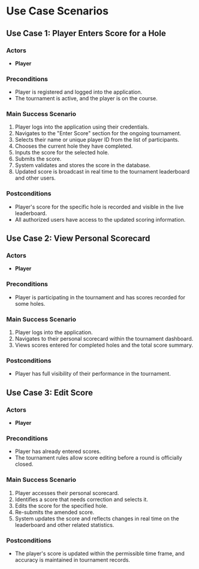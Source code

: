 # Use Case Scenarios

## Use Case 1: Player Enters Score for a Hole

### Actors
- **Player**

### Preconditions
- Player is registered and logged into the application.
- The tournament is active, and the player is on the course.

### Main Success Scenario
1. Player logs into the application using their credentials.
2. Navigates to the "Enter Score" section for the ongoing tournament.
3. Selects their name or unique player ID from the list of participants.
4. Chooses the current hole they have completed.
5. Inputs the score for the selected hole.
6. Submits the score.
7. System validates and stores the score in the database.
8. Updated score is broadcast in real time to the tournament leaderboard and other users.

### Postconditions
- Player's score for the specific hole is recorded and visible in the live leaderboard.
- All authorized users have access to the updated scoring information.

## Use Case 2: View Personal Scorecard

### Actors
- **Player**

### Preconditions
- Player is participating in the tournament and has scores recorded for some holes.

### Main Success Scenario
1. Player logs into the application.
2. Navigates to their personal scorecard within the tournament dashboard.
3. Views scores entered for completed holes and the total score summary.

### Postconditions
- Player has full visibility of their performance in the tournament.

## Use Case 3: Edit Score

### Actors
- **Player**

### Preconditions
- Player has already entered scores.
- The tournament rules allow score editing before a round is officially closed.

### Main Success Scenario
1. Player accesses their personal scorecard.
2. Identifies a score that needs correction and selects it.
3. Edits the score for the specified hole.
4. Re-submits the amended score.
5. System updates the score and reflects changes in real time on the leaderboard and other related statistics.

### Postconditions
- The player's score is updated within the permissible time frame, and accuracy is maintained in tournament records.